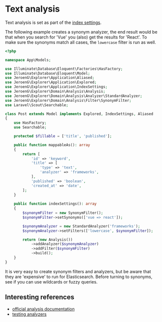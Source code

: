 # Text analysis
Text analysis is set as part of the [index settings](index-settings.md).

The following example creates a synonym analyzer, the end result would be that when you search for 'Vue' you (also) get the results for 'React'.
To make sure the synonyms match all cases, the `lowercase` filter is run as well.

```php
<?php

namespace App\Models;

use Illuminate\Database\Eloquent\Factories\HasFactory;
use Illuminate\Database\Eloquent\Model;
use JeroenG\Explorer\Application\Aliased;
use JeroenG\Explorer\Application\Explored;
use JeroenG\Explorer\Application\IndexSettings;
use JeroenG\Explorer\Domain\Analysis\Analysis;
use JeroenG\Explorer\Domain\Analysis\Analyzer\StandardAnalyzer;
use JeroenG\Explorer\Domain\Analysis\Filter\SynonymFilter;
use Laravel\Scout\Searchable;

class Post extends Model implements Explored, IndexSettings, Aliased
{
    use HasFactory;
    use Searchable;

    protected $fillable = ['title', 'published'];

    public function mappableAs(): array
    {
        return [
            'id' => 'keyword',
            'title' => [
                'type' => 'text',
                'analyzer' => 'frameworks',
            ],
            'published' => 'boolean',
            'created_at' => 'date',
        ];
    }
    
    public function indexSettings(): array
    {
        $synonymFilter = new SynonymFilter();
        $synonymFilter->setSynonyms(['vue => react']);

        $synonymAnalyzer = new StandardAnalyzer('frameworks');
        $synonymAnalyzer->setFilters(['lowercase', $synonymFilter]);

        return (new Analysis())
            ->addAnalyzer($synonymAnalyzer)
            ->addFilter($synonymFilter)
            ->build();
    }
}
```

It is very easy to create synonym filters and analyzers, but be aware that they are 'expensive' to run for Elasticsearch.
Before turning to synonyms, see if you can use wildcards or fuzzy queries.

## Interesting references
- [official analysis documentation](https://www.elastic.co/guide/en/elasticsearch/reference/current/analysis.html)
- [testing analyzers](https://www.elastic.co/guide/en/elasticsearch/reference/current/test-analyzer.html)
